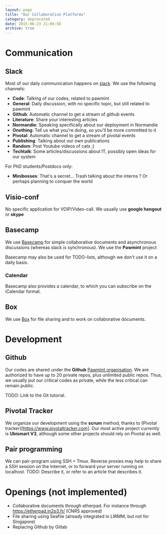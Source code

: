 ```yaml
---
layout: page
title: "Our Collaborative Platforms"
category: deprecated
date: 2015-06-23 21:04:58
archive: true
---
```


# Communication

## Slack

Most of our daily communication happens on [slack](https://pawm.slack.com). We use the following channels:

* **Code**: Talking of our codes, related to pawmint
* **General**: Daily discussion, with no specific topic, but still related to pawmint
* **Github**: Automatic channel to get a stream of github events
* **Literature**: Share your interesting articles
* **Normandie**: Speaking specifically about our deployment in Normandie
* **Onething**: Tell us what you're doing, so you'll be more committed to it
* **Pivotal**: Automatic channel to get a stream of pivotal events
* **Publishing**: Talking about our own publications
* **Random**: Post Youtube videos of cats ;)
* **Techtalk**: Some articles/discussions about IT, possibly open ideas for our system

For PhD students/Postdocs only:

* **Minibosses**: That's a secret... Trash talking about the interns ? Or perhaps planning to conquer the world

## Visio-conf

No specific application for VOIP/Video-call. We usually use **google hangout** or **skype**

## Basecamp

We use [Basecamp](https://basecamp.com) for simple collaborative documents and asynchronous discussions (whereas slack is synchronous). We use the **Pawmint** project

Basecamp may also be used for TODO-lists, although we don't use it on a daily basis.

### Calendar

Basecamp also provides a calendar, to which you can subscribe on the iCalendar format.

## Box

We use [Box](https://box.com) for file sharing and to work on collaborative documents.

# Development

## Github

Our codes are shared under the **Github** [Pawmint organisation](https://github.com/pawmint/). We are authorized to have up to 20 private repos, plus unlimited public repos. Thus, we usually put our critical codes as private, while the less critical can remain public.

TODO: Link to the Git tutorial.

## Pivotal Tracker

We organize our development using the **scrum** method, thanks to (Pivotal tracker)[https://www.pivotaltracker.com]. Our most active project currently is **Ubismart V3**, although some other projects should rely on Pivotal as well.

## Pair programming

We can pair-program using SSH + Tmux. Reverse proxies may help to share a SSH session on the Internet, or to forward your server running on localhost.
TODO: Describe it, or refer to an article that describes it.

# Openings (not implemented)

* Collaborative documents through etherpad. For instance through https://etherpad.in2p3.fr/ (CNRS approved)
* File sharing using Seafile (already integrated in LIRMM, but not for Singapore)
* Replacing Github by Gitlab
